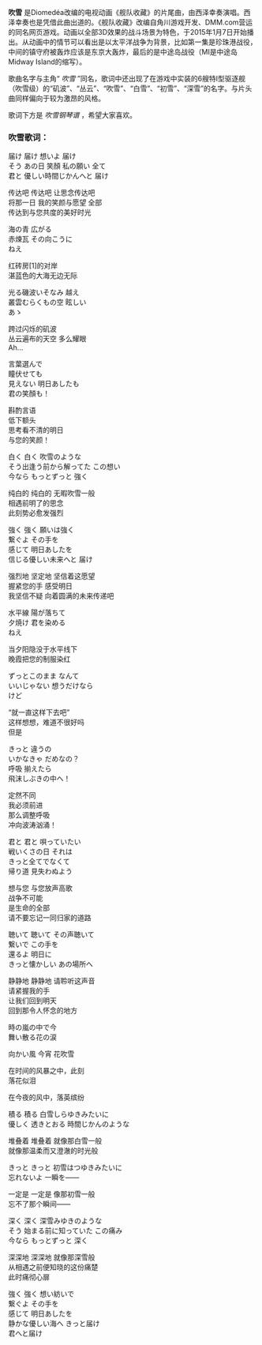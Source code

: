 

**吹雪**
是Diomedéa改编的电视动画《舰队收藏》的片尾曲，由西泽幸奏演唱。西泽幸奏也是凭借此曲出道的。《舰队收藏》改编自角川游戏开发、DMM.com营运的同名网页游戏。动画以全部3D效果的战斗场景为特色，于2015年1月7日开始播出。从动画中的情节可以看出是以太平洋战争为背景，比如第一集是珍珠港战役，中间的镇守府被轰炸应该是东京大轰炸，最后的是中途岛战役（MI是中途岛Midway
Island的缩写）。

歌曲名字与主角“ _吹雪_
”同名，歌词中还出现了在游戏中实装的6艘特Ⅰ型驱逐舰（吹雪级）的“矶波”、“丛云”、“吹雪”、“白雪”、“初雪”、“深雪”的名字。与片头曲同样偏向于较为激昂的风格。

歌词下方是 _吹雪钢琴谱_ ，希望大家喜欢。

### 吹雪歌词：

届け 届け 想いよ 届け  
そう あの日 笑顏 私の願い 全て  
君と 優しい時間じかんへと 届け

传达吧 传达吧 让思念传达吧  
将那一日 我的笑颜与愿望 全部  
传达到与您共度的美好时光

海の青 広がる  
赤煉瓦 その向こうに  
ねえ

红砖房[1]的对岸  
湛蓝色的大海无边无际

光る磯波いそなみ 越え  
叢雲むらくもの空 眩しい  
あゝ

跨过闪烁的矶波  
丛云遍布的天空 多么耀眼  
Ah…

言葉選んで  
瞳伏せても  
見えない 明日あしたも  
君の笑顏も！

斟酌言语  
低下额头  
思考看不清的明日  
与您的笑颜！

白く 白く 吹雪のような  
そう出逢う前から解ってた この想い  
今なら もっとずっと 強く

纯白的 纯白的 无暇吹雪一般  
相遇前明了的思念  
此刻势必愈发强烈

強く 強く 願いは強く  
繋ぐよ その手を  
感じて 明日あしたを  
信じる優しい未来へと 届け

强烈地 坚定地 坚信着这愿望  
握紧您的手 感受明日  
我坚信不疑 向着圆满的未来传递吧

水平線 陽が落ちて  
夕焼け 君を染める  
ねえ

当夕阳隐没于水平线下  
晚霞把您的制服染红

ずっとこのまま なんて  
いいじゃない 想うだけなら  
けど

“就一直这样下去吧”  
这样想想，难道不很好吗  
但是

きっと 違うの  
いかなきゃ だめなの？  
呼吸 揃えたら  
飛沫しぶきの中へ！

定然不同  
我必须前进  
那么调整呼吸  
冲向波涛汹涌！

君と 君と 唄っていたい  
戦いくさの日 それは  
きっと全てでなくて  
帰り道 見失わぬよう

想与您 与您放声高歌  
战争不可能  
是生命的全部  
请不要忘记一同归家的道路

聴いて 聴いて その声聴いて  
繋いで この手を  
還るよ 明日に  
きっと懐かしい あの場所へ

静静地 静静地 请聆听这声音  
请紧握我的手  
让我们回到明天  
回到那令人怀念的地方

時の嵐の中で今  
舞い散る花の涙

向かい風 今宵 花吹雪

在时间的风暴之中，此刻  
落花似泪

在今夜的风中，落英缤纷

積る 積る 白雪しらゆきみたいに  
優しく 透きとおる 時間じかんのような

堆叠着 堆叠着 就像那白雪一般  
就像那温柔而又澄澈的时光般

きっと きっと 初雪はつゆきみたいに  
忘れないよ 一瞬を――

一定是 一定是 像那初雪一般  
忘不了那个瞬间——

深く 深く 深雪みゆきのような  
そう 始まる前に知っていた この痛み  
今なら もっとずっと 深く

深深地 深深地 就像那深雪般  
从相遇之前便知晓的这份痛楚  
此时痛彻心扉

強く 強く 想い紡いで  
繋ぐよ その手を  
感じて 明日あしたを  
静かな優しい海へ きっと届け  
君へと届け

